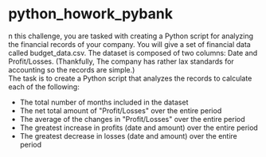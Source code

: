 # python_howork_pybank
n this challenge, you are tasked with creating a Python script for analyzing the financial records of your company. You will give a set of financial data called budget_data.csv. The dataset is composed of two columns: Date and Profit/Losses. 
(Thankfully, The company has rather lax standards for accounting so the records are simple.)   
The task is to create a Python script that analyzes the records to calculate each of the following:   
- The total number of months included in the dataset   
- The net total amount of "Profit/Losses" over the entire period   
- The average of the changes in "Profit/Losses" over the entire period   
- The greatest increase in profits (date and amount) over the entire period   
- The greatest decrease in losses (date and amount) over the entire period
